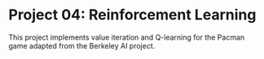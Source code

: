 # Project 04: Reinforcement Learning
This project implements value iteration and Q-learning for the Pacman game adapted from the Berkeley AI project.